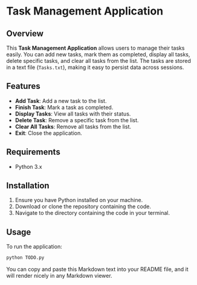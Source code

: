 # Task Management Application

## Overview
This **Task Management Application** allows users to manage their tasks easily. You can add new tasks, mark them as completed, display all tasks, delete specific tasks, and clear all tasks from the list. The tasks are stored in a text file (`Tasks.txt`), making it easy to persist data across sessions.

## Features
- **Add Task**: Add a new task to the list.
- **Finish Task**: Mark a task as completed.
- **Display Tasks**: View all tasks with their status.
- **Delete Task**: Remove a specific task from the list.
- **Clear All Tasks**: Remove all tasks from the list.
- **Exit**: Close the application.

## Requirements
- Python 3.x

## Installation
1. Ensure you have Python installed on your machine.
2. Download or clone the repository containing the code.
3. Navigate to the directory containing the code in your terminal.

## Usage
To run the application:
```bash
python TODO.py
```

You can copy and paste this Markdown text into your README file, and it will render nicely in any Markdown viewer.
